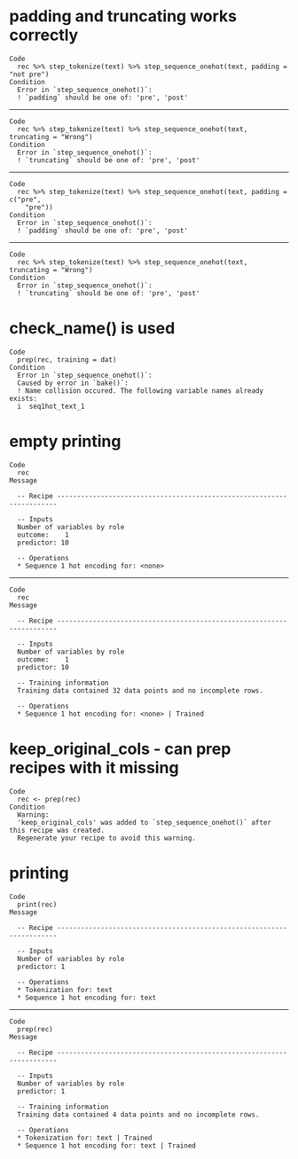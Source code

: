 # padding and truncating works correctly

    Code
      rec %>% step_tokenize(text) %>% step_sequence_onehot(text, padding = "not pre")
    Condition
      Error in `step_sequence_onehot()`:
      ! `padding` should be one of: 'pre', 'post'

---

    Code
      rec %>% step_tokenize(text) %>% step_sequence_onehot(text, truncating = "Wrong")
    Condition
      Error in `step_sequence_onehot()`:
      ! `truncating` should be one of: 'pre', 'post'

---

    Code
      rec %>% step_tokenize(text) %>% step_sequence_onehot(text, padding = c("pre",
        "pre"))
    Condition
      Error in `step_sequence_onehot()`:
      ! `padding` should be one of: 'pre', 'post'

---

    Code
      rec %>% step_tokenize(text) %>% step_sequence_onehot(text, truncating = "Wrong")
    Condition
      Error in `step_sequence_onehot()`:
      ! `truncating` should be one of: 'pre', 'post'

# check_name() is used

    Code
      prep(rec, training = dat)
    Condition
      Error in `step_sequence_onehot()`:
      Caused by error in `bake()`:
      ! Name collision occured. The following variable names already exists:
      i  seq1hot_text_1

# empty printing

    Code
      rec
    Message
      
      -- Recipe ----------------------------------------------------------------------
      
      -- Inputs 
      Number of variables by role
      outcome:    1
      predictor: 10
      
      -- Operations 
      * Sequence 1 hot encoding for: <none>

---

    Code
      rec
    Message
      
      -- Recipe ----------------------------------------------------------------------
      
      -- Inputs 
      Number of variables by role
      outcome:    1
      predictor: 10
      
      -- Training information 
      Training data contained 32 data points and no incomplete rows.
      
      -- Operations 
      * Sequence 1 hot encoding for: <none> | Trained

# keep_original_cols - can prep recipes with it missing

    Code
      rec <- prep(rec)
    Condition
      Warning:
      'keep_original_cols' was added to `step_sequence_onehot()` after this recipe was created.
      Regenerate your recipe to avoid this warning.

# printing

    Code
      print(rec)
    Message
      
      -- Recipe ----------------------------------------------------------------------
      
      -- Inputs 
      Number of variables by role
      predictor: 1
      
      -- Operations 
      * Tokenization for: text
      * Sequence 1 hot encoding for: text

---

    Code
      prep(rec)
    Message
      
      -- Recipe ----------------------------------------------------------------------
      
      -- Inputs 
      Number of variables by role
      predictor: 1
      
      -- Training information 
      Training data contained 4 data points and no incomplete rows.
      
      -- Operations 
      * Tokenization for: text | Trained
      * Sequence 1 hot encoding for: text | Trained

